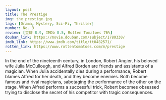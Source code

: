 ```yaml
---
layout: post 
title: The Prestige
img: the_prestige.jpg
tags: [Drama, Mystery, Sci-Fi, Thriller]
number: No. 3
review: [豆瓣 8.9, IMDb 8.5, Rotten Tomatoes 76%]
douban_link: https://movie.douban.com/subject/1780330/
imdb_link: https://www.imdb.com/title/tt0482571/
rotten_link: https://www.rottentomatoes.com/m/prestige
---
```


In the end of the nineteenth century, in London, Robert Angier, his beloved wife Julia McCullough, and Alfred Borden are friends and assistants of a magician. When Julia accidentally dies during a performance, Robert blames Alfred for her death, and they become enemies. Both become famous and rival magicians, sabotaging the performance of the other on the stage. When Alfred performs a successful trick, Robert becomes obsessed trying to disclose the secret of his competitor with tragic consequences.